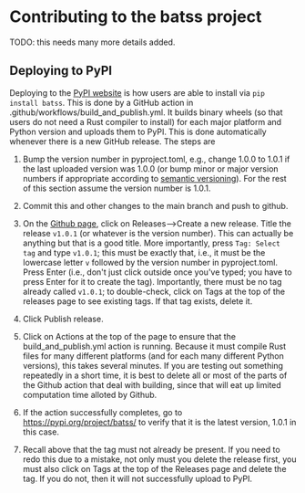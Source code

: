 # Contributing to the batss project

TODO: this needs many more details added.

## Deploying to PyPI
Deploying to the [PyPI website](https://pypi.org/project/batss/) is how users are able to install via `pip install batss`. This is done by a GitHub action in .github/workflows/build_and_publish.yml. It builds binary wheels (so that users do not need a Rust compiler to install) for each major platform and Python version and uploads them to PyPI. This is done automatically whenever there is a new GitHub release. The steps are

1. Bump the version number in pyproject.toml, e.g., change 1.0.0 to 1.0.1 if the last uploaded version was 1.0.0 (or bump minor or major version numbers if appropriate according to [semantic versioning](https://semver.org/)). For the rest of this section assume the version number is 1.0.1.

2. Commit this and other changes to the main branch and push to github.

3. On the [Github page](https://github.com/UC-Davis-molecular-computing/batss), click on Releases-->Create a new release. Title the release `v1.0.1` (or whatever is the version number). This can actually be anything but that is a good title. More importantly, press `Tag: Select tag` and type `v1.0.1`; this must be exactly that, i.e., it must be the lowercase letter `v` followed by the version number in pyproject.toml. Press Enter (i.e., don't just click outside once you've typed; you have to press Enter for it to create the tag). Importantly, there must be no tag already called `v1.0.1`; to double-check, click on Tags at the top of the releases page to see existing tags. If that tag exists, delete it. 

4. Click Publish release.

5. Click on Actions at the top of the page to ensure that the build_and_publish.yml action is running. Because it must compile Rust files for many different platforms (and for each many different Python versions), this takes several minutes. If you are testing out something repeatedly in a short time, it is best to delete all or most of the parts of the Github action that deal with building, since that will eat up limited computation time alloted by Github.

6. If the action successfully completes, go to https://pypi.org/project/batss/ to verify that it is the latest version, 1.0.1 in this case.

7. Recall above that the tag must not already be present. If you need to redo this due to a mistake, not only must you delete the release first, you must also click on Tags at the top of the Releases page and delete the tag. If you do not, then it will not successfully upload to PyPI.